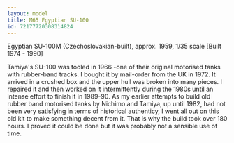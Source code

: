 ```yaml
---
layout: model
title: M65 Egyptian SU-100
id: 72177720308314824
---
```


Egyptian SU-100M (Czechoslovakian-built), approx. 1959, 1/35 scale
[Built 1974 - 1990]

Tamiya&#39;s SU-100 was tooled in 1966 -one of their original motorised tanks with rubber-band tracks. I bought it by mail-order from the UK in 1972. It arrived in a crushed box and the upper hull was broken into many pieces. I repaired it and then worked on it intermittently during the 1980s until an intense effort to finish it in 1989-90. As my earlier attempts to build old rubber band motorised tanks by Nichimo and Tamiya, up until 1982, had not been very satisfying in terms of historical authenticy, I went all out on this old kit to make something decent from it. That is why the build took over 180 hours. I proved it could be done but it was probably not a sensible use of time.


